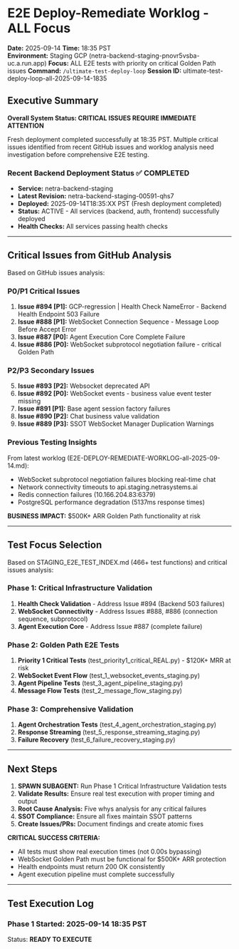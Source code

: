 # E2E Deploy-Remediate Worklog - ALL Focus
**Date:** 2025-09-14
**Time:** 18:35 PST  
**Environment:** Staging GCP (netra-backend-staging-pnovr5vsba-uc.a.run.app)
**Focus:** ALL E2E tests with priority on critical Golden Path issues
**Command:** `/ultimate-test-deploy-loop`
**Session ID:** ultimate-test-deploy-loop-all-2025-09-14-1835

## Executive Summary

**Overall System Status: CRITICAL ISSUES REQUIRE IMMEDIATE ATTENTION**

Fresh deployment completed successfully at 18:35 PST. Multiple critical issues identified from recent GitHub issues and worklog analysis need investigation before comprehensive E2E testing.

### Recent Backend Deployment Status ✅ COMPLETED
- **Service:** netra-backend-staging  
- **Latest Revision:** netra-backend-staging-00591-qhs7  
- **Deployed:** 2025-09-14T18:35:XX PST (Fresh deployment completed)
- **Status:** ACTIVE - All services (backend, auth, frontend) successfully deployed
- **Health Checks:** All services passing health checks

---

## Critical Issues from GitHub Analysis

Based on GitHub issues analysis:

### P0/P1 Critical Issues
1. **Issue #894 [P1]:** GCP-regression | Health Check NameError - Backend Health Endpoint 503 Failure
2. **Issue #888 [P1]:** WebSocket Connection Sequence - Message Loop Before Accept Error  
3. **Issue #887 [P0]:** Agent Execution Core Complete Failure
4. **Issue #886 [P0]:** WebSocket subprotocol negotiation failure - critical Golden Path

### P2/P3 Secondary Issues  
5. **Issue #893 [P2]:** Websocket deprecated API
6. **Issue #892 [P0]:** WebSocket events - business value event tester missing
7. **Issue #891 [P1]:** Base agent session factory failures
8. **Issue #890 [P2]:** Chat business value validation
9. **Issue #889 [P3]:** SSOT WebSocket Manager Duplication Warnings

### Previous Testing Insights
From latest worklog (E2E-DEPLOY-REMEDIATE-WORKLOG-all-2025-09-14.md):
- WebSocket subprotocol negotiation failures blocking real-time chat
- Network connectivity timeouts to api.staging.netrasystems.ai  
- Redis connection failures (10.166.204.83:6379)
- PostgreSQL performance degradation (5137ms response times)

**BUSINESS IMPACT:** $500K+ ARR Golden Path functionality at risk

---

## Test Focus Selection

Based on STAGING_E2E_TEST_INDEX.md (466+ test functions) and critical issues analysis:

### Phase 1: Critical Infrastructure Validation
1. **Health Check Validation** - Address Issue #894 (Backend 503 failures)
2. **WebSocket Connectivity** - Address Issues #888, #886 (connection sequence, subprotocol)  
3. **Agent Execution Core** - Address Issue #887 (complete failure)

### Phase 2: Golden Path E2E Tests  
1. **Priority 1 Critical Tests** (test_priority1_critical_REAL.py) - $120K+ MRR at risk
2. **WebSocket Event Flow** (test_1_websocket_events_staging.py)
3. **Agent Pipeline Tests** (test_3_agent_pipeline_staging.py)
4. **Message Flow Tests** (test_2_message_flow_staging.py)

### Phase 3: Comprehensive Validation
1. **Agent Orchestration Tests** (test_4_agent_orchestration_staging.py)
2. **Response Streaming** (test_5_response_streaming_staging.py)
3. **Failure Recovery** (test_6_failure_recovery_staging.py)

---

## Next Steps

1. **SPAWN SUBAGENT:** Run Phase 1 Critical Infrastructure Validation tests
2. **Validate Results:** Ensure real test execution with proper timing and output
3. **Root Cause Analysis:** Five whys analysis for any critical failures
4. **SSOT Compliance:** Ensure all fixes maintain SSOT patterns
5. **Create Issues/PRs:** Document findings and create atomic fixes

**CRITICAL SUCCESS CRITERIA:**
- All tests must show real execution times (not 0.00s bypassing)
- WebSocket Golden Path must be functional for $500K+ ARR protection
- Health endpoints must return 200 OK consistently
- Agent execution pipeline must complete successfully

---

## Test Execution Log

### Phase 1 Started: 2025-09-14 18:35 PST
Status: **READY TO EXECUTE**